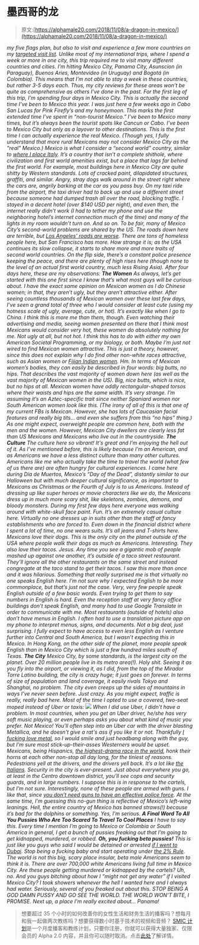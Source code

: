 # 墨西哥的龙

> 原文:[https://alphamale20.com/2018/11/08/a-dragon-in-mexico/](https://alphamale20.com/2018/11/08/a-dragon-in-mexico/)

*my five flags plan, but also to visit and experience a few more countries on my [targeted visit list](http://calebjonesblog.com/my-list-of-travel-cities/). Unlike most of my international trips, where I spend a week or more in one city, this trip required me to visit many different countries and cities. I’m hitting Mexico City, Panama City, Asunscion (in Paraguay), Buenos Aries, Montevideo (in Uruguay) and Bogotá (in Colombia). This means that I’m not able to stay a week in these countries, but rather 3-5 days each. Thus, my city reviews for these areas won’t be quite as comprehensive as others I’ve done in the past. For the first leg of this trip, I’m spending four days in Mexico City. This is actually the second time I’ve been to Mexico this year. I was just here a few weeks ago in Cabo San Lucas for Pink Firefly’s and my honeymoon. This marks the first extended time I’ve spent in “non-tourist Mexico.” I’ve been to Mexico many times, but it’s always been the tourist spots like Cancun or Cabo. I’ve been to Mexico City but only as a layover to other destinations. This is the first time I can actually experience the real Mexico. (Though yes, I fully understand that more rural Mexicans may not consider Mexico City as the "real" Mexico.) Mexico is what I consider a “second world” country, similar to [where I place Italy](https://blackdragonblog.com/2016/10/21/a-dragon-in-italy/). It’s a country that isn’t a complete shithole, where civilization and first world amenities exist, but a place that lags far behind the first world. For example, most buildings here in Mexico City are quite shitty by Western standards. Lots of cracked paint, dilapidated structures, graffiti, and similar. Angry, stray dogs walk around in the street right where the cars are, angrily barking at the car as you pass buy. On my taxi ride from the airport, the taxi driver had to back up and use a different street because someone had dumped trash all over the road, blocking traffic. I stayed in a decent hotel (over $140 USD per night), and even then, the internet really didn’t work (I had to tether my phone and use the neighboring hotel’s internet connection much of the time) and many of the lights in my room wouldn’t turn on. And so on. To be fair, many of Mexico City’s second-world problems are shared by the US. The roads down here are terrible, but [Los Angeles’ roads are worse](https://blackdragonblog.com/2015/11/26/a-dragon-in-los-angeles/). There are tons of homeless people here, but San Francisco has more. How strange it is; as the USA continues its slow collapse, it starts to share more and more traits of second world countries. On the flip side, there’s a constant police presence keeping the peace, and there are plenty of high rises here (though none to the level of an actual first world country, much less Rising Asia). After four days here, these are my observations: **The Women** As always, let’s get started with this one first since I know that’s what most guys will be curious about. I have the exact same opinion on Mexican women as I do Chinese women; in that, they aren’t ugly, but they aren’t attractive either. After seeing countless thousands of Mexican women over these last few days, I’ve seen a grand total of *three* who I would consider at least cute (using my hotness scale of ugly, average, cute, or hot). It’s exactly like when I go to China. I think this is more me than them, though. Even watching their advertising and media, seeing women presented on there that I *think* most Mexicans would consider very hot, these women do absolutely nothing for me. Not ugly at all, but not hot. I think this has to do with either my own American Societal Programming, or my biology, or both. Maybe I’m just not wired to find Mexican women attractive. This is just a theory, however, since this does *not* explain why I *do* find other non-white races attractive, such as Asian women or [Fijian Indian women](https://blackdragonblog.com/2015/11/19/a-dragon-in-fiji/). Hm. In terms of Mexican women’s bodies, they can easily be described in four words: big butts, no hips. That describes the vast majority of women down here (as well as the vast majority of Mexican women in the US). Big, nice butts, which is nice, but no hips at all. Mexican women have oddly rectangular-shaped torsos where their waists and hips are the same width. It’s very strange. I’m assuming it’s an Aztec-specific trait since neither Spaniard women nor South American women look like this. (The irony of all of this is that one of my current FBs is Mexican. However, she has lots of Caucasian facial features and really big tits… and even *she* suffers from this “no hips” thing.) As one might expect, overweight people are common here, both with the men and the women. However, Mexican City dwellers are clearly less fat than US Mexicans and Mexicans who live out in the countryside. **The Culture** The culture here so vibrant! It's great and I’m enjoying the hell out of it. As I’ve mentioned before, this is likely because I’m an American, and as Americans we have a less distinct culture than many other cultures. Americans like me who actually take the time to travel the world (what few of us there are) are often hungry for cultural experiences. I came here during *Día de Muertos,* Mexico’s “Day of the Dead”, distantly similar to our Halloween but with much deeper cultural significance, as important to Mexicans as Christmas or the Fourth of July is to us Americans. Instead of dressing up like super heroes or movie characters like we do, the Mexicans dress up in much more scary shit, like skeletons, zombies, demons, and bloody monsters. During my first few days here everyone was walking around with white-skull face paint. Fun. It’s an *extremely* casual culture here. Virtually no one dresses up in suits other than the staff at fancy establishments who are forced to. Even down in the financial district where I spent a lot of time, no one wears suits. It’s all jeans and T-shirts here. Mexicans love their dogs. This is the only city on the planet outside of the USA where people walk their dogs as much as Americans. Interesting. They also love their tacos. Jesus. Any time you see a gigantic mob of people mashed up against one another, it’s outside of a taco street restaurant. They’ll ignore all the other restaurants on the same street and instead congregate at the taco stand to get their tacos. I saw this more than once and it was hilarious. Something that really surprised me is that virtually no one speaks English here. I’m not sure why I expected English to be more commonplace, but that’s just not the case. Very, very few people speak English outside of a few basic words. Even trying to get them to say numbers in English is hard. Even the reception staff at very fancy office buildings don’t speak English, and many had to use Google Translate in order to communicate with me. Most restaurants (outside of hotels) also don’t have menus in English. I often had to use a translation picture app on my phone to interpret menus, signs, and documents. Not a big deal, just surprising. I fully expect to have access to even less English as I venture further into Central and South America, but I wasn’t expecting this in Mexico. In Hong Kong, on the other side of the planet, more people speak English than in Mexico City which is just a few hundred miles south of Texas. **The City** Mexico City, by some standards, is the largest city on the planet. Over 20 million people live in its metro area(!). Holy shit. Seeing it as you fly into the airport, or viewing it, as I did, from the top of the Mirador Torre Latino building, the city is crazy huge; it just goes on forever. In terms of size of population and land coverage, it easily rivals Tokyo and Shanghai, no problem. The city even creeps up the sides of mountains in ways I’ve never seen before. Just crazy. As you might expect, traffic is really, *really* bad here. Most of the time I opted to use a covered, two-seat moped instead of Uber or taxis: ![](../Images/258c68f7b3739e2b916f48da6bddbe77.png) When I did use Uber, I didn't have a problem. In most countries, when you get an Uber driver, he/she has very soft music playing, or even perhaps asks you about what kind of music you prefer. Not Mexico! You'll often step into an Uber car with the driver blasting Metallica, and he doesn't give a rat's ass if you like it or not. Thankfully [I fucking love metal](http://calebjonesblog.com/10173/), so I would smile and just headbang along with the guy, but I'm sure most stick-up-their-asses Westerners would be upset. Mexicans, being Hispanics, [the highest-drama race in the world](https://blackdragonblog.com/2016/09/12/racial-series-part-4-pickup-advice-hispanic-guys/), honk their horns at each other non-stop all day long, for the tiniest of reasons. Pedestrians yell at the drivers, and the drivers yell back. It’s a lot like [the Italians](https://blackdragonblog.com/2016/10/21/a-dragon-in-italy/). Security in the city is ever-present. Just about everywhere you go, at least in the Centro downtown district, you’ll see cops and security guards, and in large numbers. I suppose this is in response to the cartels, but I’m not sure. Interestingly, none of these people are armed with guns. I like that, since [you don’t need guns to have an effective police force](http://calebjonesblog.com/you-dont-have-to-kill-them/). At the same time, I’m guessing this no-gun thing is reflective of Mexico’s left-wing leanings. Hell, the entire country of Mexico has banned straws(!) because it’s bad for the dolphins or something. Yes, I’m serious. **A Final Word To All You Pussies Who Are Too Scared To Travel To Cool Places** I have to say this. Every time I mention I’m going to Mexico or Colombia or South America in general, I get a bunch of pussies freaking out that I’m going to get kidnapped, murdered, or robbed. **Oh, you fucking beta pussies!** This is just like you guys who said I would be detained or arrested [if I went to Dubai](https://blackdragonblog.com/2017/11/23/a-dragon-in-dubai/). Stop being a fucking baby and start operating under [the 2% Rule](https://blackdragonblog.com/2013/12/22/the-2-rule/). The world is not this big, scary place insular, beta male Americans seem to think it is. There are over 700,000 white Americans living full time in Mexico City. Are these people getting murdered or kidnapped by the cartels? Uh, no. And you guys bitching about how I “might not get any water” if I visited Mexico City? I took showers whenever the hell I wanted here and I always had water. Seriously, several of you freaked out about this. STOP BEING A GOD DAMN PUSSY AND GO SEE THE WORLD. THE WORLD WON’T BITE, I PROMISE. Next up, a place I'm really excited about... Panama!*

> 想要超过 35 个小时的如何改善你的女性生活和财务生活的播客吗？想每月和我一起做两次教练吗？想要获得数小时基于技术的视频和音频？ [SMIC 计划](https://alphamale20.kartra.com/page/vIL17)是一个月度播客和教练计划，只要你注册，你就可以获得大量独家、仅限会员的 Alpha 2.0 内容，并且你可以随时取消。点击[此处](https://alphamale20.kartra.com/page/vIL17)了解详情。